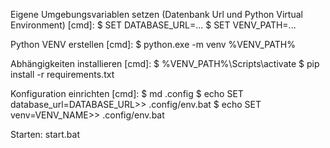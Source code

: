 Eigene Umgebungsvariablen setzen (Datenbank Url und Python Virtual Environment) [cmd]:
$ SET DATABASE_URL=...
$ SET VENV_PATH=...

Python VENV erstellen [cmd]:
$ python.exe -m venv %VENV_PATH%

Abhängigkeiten installieren [cmd]:
$ %VENV_PATH%\Scripts\activate 
$ pip install -r requirements.txt

Konfiguration einrichten [cmd]:
$ md .config
$ echo SET database_url=DATABASE_URL>> .config/env.bat
$ echo SET venv=VENV_NAME>> .config/env.bat

Starten:
start.bat
